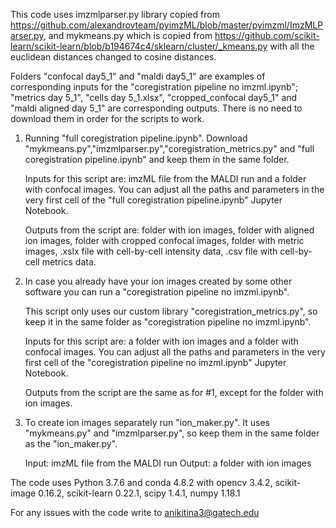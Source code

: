 This code uses imzmlparser.py library copied from https://github.com/alexandrovteam/pyimzML/blob/master/pyimzml/ImzMLParser.py,
and mykmeans.py which is copied from https://github.com/scikit-learn/scikit-learn/blob/b194674c4/sklearn/cluster/_kmeans.py with all the euclidean distances changed to cosine distances.


Folders "confocal day5_1" and "maldi day5_1" are examples of corresponding inputs for the 
"coregistration pipeline no imzml.ipynb";
"metrics day 5_1", "cells day 5_1.xlsx", "cropped_confocal day5_1" and "maldi aligned day 5_1" are corresponding outputs.
There is no need to download them in order for the scripts to work.


1. Running "full coregistration pipeline.ipynb". Download "mykmeans.py","imzmlparser.py","coregistration_metrics.py" and "full coregistration pipeline.ipynb" and keep them in the same folder.

    Inputs for this script are: imzML file from the MALDI run and a folder with confocal images. You can adjust all the paths and parameters in the very first cell of the "full coregistration pipeline.ipynb" Jupyter Notebook.

    Outputs from the script are: folder with ion images, folder with aligned ion images, folder with cropped confocal images, folder with metric images, .xslx file with cell-by-cell intensity data, .csv file with cell-by-cell metrics data.
    
2. In case you already have your ion images created by some other software you can run a "coregistration pipeline no imzml.ipynb".

    This script only uses our custom library "coregistration_metrics.py", so keep it in the same folder as "coregistration pipeline no imzml.ipynb".
    
    Inputs for this script are: a folder with ion images and a folder with confocal images. You can adjust all the paths and parameters in the very first cell of the "coregistration pipeline no imzml.ipynb" Jupyter Notebook.
    
    Outputs from the script are the same as for #1, except for the folder with ion images.
    
3. To create ion images separately run "ion_maker.py". It uses "mykmeans.py" and "imzmlparser.py", so keep them in the same folder as the "ion_maker.py".

    Input: imzML file from the MALDI run
    Output: a folder with ion images
    
The code uses Python 3.7.6 and conda 4.8.2 with opencv 3.4.2, scikit-image 0.16.2, scikit-learn 0.22.1, scipy 1.4.1, numpy 1.18.1 

For any issues with the code write to anikitina3@gatech.edu

